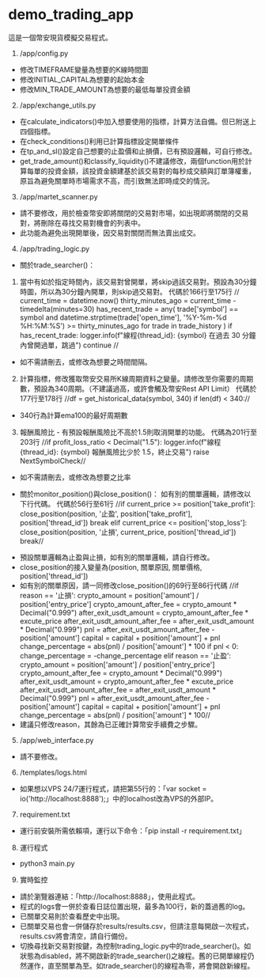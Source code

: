 # demo_trading_app
這是一個幣安現貨模擬交易程式。

1. /app/config.py
- 修改TIMEFRAME變量為想要的K線時間圖
- 修改INITIAL_CAPITAL為想要的起始本金
- 修改MIN_TRADE_AMOUNT為想要的最低每單投資金額

2. /app/exchange_utils.py
- 在calculate_indicators()中加入想要使用的指標，計算方法自備。但已附送上四個指標。
- 在check_conditions()利用已計算指標設定開單條件
- 在tp_and_sl()設定自己想要的止盈價和止損價，已有預設邏輯，可自行修改。
- get_trade_amount()和classify_liquidity()不建議修改，兩個function用於計算每單的投資金額，該投資金額建基於該交易對的每秒成交額與訂單簿權重，原旨為避免關單時市場需求不高，而引致無法即時成交的情況。

3. /app/martet_scanner.py
- 請不要修改，用於檢查幣安即將關閉的交易對市場，如出現即將關閉的交易對，將刪除在尋找交易對機會的列表中。
- 此功能為避免出現開單後，因交易對關閉而無法賣出成交。

4. /app/trading_logic.py
- 關於trade_searcher()：
1) 當中有如於指定時間內，該交易對曾開單，將skip過該交易對。預設為30分鐘時圖，所以為30分鐘內開單，則skip過交易對。
代碼於166行至175行
// current_time = datetime.now()
thirty_minutes_ago = current_time - timedelta(minutes=30)
has_recent_trade = any(
    trade['symbol'] == symbol and 
    datetime.strptime(trade['open_time'], '%Y-%m-%d %H:%M:%S') >= thirty_minutes_ago
    for trade in trade_history
)
if has_recent_trade:
    logger.info(f"線程{thread_id}: {symbol} 在過去 30 分鐘內曾開過單，跳過")
    continue //
* 如不需請刪去，或修改為想要之時間間隔。

2) 計算指標，修改獲取幣安交易所K線周期資料之變量。請修改至你需要的周期數，預設為340周期。（不建議過高，或許會觸及幣安Rest API Limit）
代碼於177行至178行
//df = get_historical_data(symbol, 340)
if len(df) < 340://
* 340行為計算ema100的最好周期數

3) 報酬風險比 - 有預設報酬風險比不高於1.5則取消開單的功能。
代碼為201行至203行
//if profit_loss_ratio < Decimal("1.5"):
logger.info(f"線程{thread_id}: {symbol} 報酬風險比少於 1.5，終止交易")
raise NextSymbolCheck//
* 如不需請刪去，或修改為想要之比率

- 關於monitor_position()與close_position()：
如有別的關單邏輯，請修改以下行代碼。
代碼於56行至61行
//if current_price >= position['take_profit']:
close_position(position, '止盈', position['take_profit'], position['thread_id'])
break
elif current_price <= position['stop_loss']:
close_position(position, '止損', current_price, position['thread_id'])
break//
* 預設關單邏輯為止盈與止損，如有別的關單邏輯，請自行修改。
* close_position的接入變量為(position, 關單原因, 關單價格, position['thread_id'])
* 如有別的關單原因，請一同修改close_position()的69行至86行代碼
//if reason == '止損':
crypto_amount = position['amount'] / position['entry_price']
crypto_amount_after_fee = crypto_amount * Decimal("0.999")
after_exit_usdt_amount = crypto_amount_after_fee * excute_price
after_exit_usdt_amount_after_fee = after_exit_usdt_amount * Decimal("0.999")
pnl = after_exit_usdt_amount_after_fee - position['amount']
capital = capital + position['amount'] + pnl
change_percentage = abs(pnl) / position['amount'] * 100
if pnl < 0:
change_percentage = -change_percentage
elif reason == '止盈':
crypto_amount = position['amount'] / position['entry_price']
crypto_amount_after_fee = crypto_amount * Decimal("0.999")
after_exit_usdt_amount = crypto_amount_after_fee * excute_price
after_exit_usdt_amount_after_fee = after_exit_usdt_amount * Decimal("0.999")
pnl = after_exit_usdt_amount_after_fee - position['amount']
capital = capital + position['amount'] + pnl
change_percentage = abs(pnl) / position['amount'] * 100//
* 建議只修改reason，其餘為已正確計算幣安手續費之步驟。

5. /app/web_interface.py
- 請不要修改。

6. /templates/logs.html
- 如果想以VPS 24/7運行程式，請把第55行的：「var socket = io('http://localhost:8888');」中的localhost改為VPS的外部IP。

7. requirement.txt
- 運行前安裝所需依賴項，運行以下命令：「pip install -r requirement.txt」

8. 運行程式
- python3 main.py

9. 實時監控
- 請於瀏覽器連結：「http://localhost:8888」，使用此程式。
- 程式的logs會一併於查看日誌位置出現，最多為100行，新的蓋過舊的log。
- 已關單交易則於查看歷史中出現。
- 已關單交易也會一併儲存於results/results.csv，但請注意每開啟一次程式，results.csv將會清空，請自行備份。
- 切換尋找新交易對按鍵，為控制trading_logic.py中的trade_searcher()。如狀態為disabled，將不開啟新的trade_searcher()之線程。舊的已開單線程仍然運作，直至關單為至。如trade_searcher()的線程為零，將會開啟新線程。
